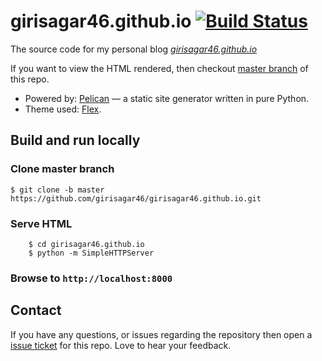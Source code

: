 # girisagar46.github.io [![Build Status](https://travis-ci.org/girisagar46/girisagar46.github.io.svg?branch=source)](https://travis-ci.org/girisagar46/girisagar46.github.io)

The source code for my personal blog *[girisagar46.github.io](https://girisagar46.github.io)*

If you want to view the HTML rendered, then checkout [master branch](https://github.com/girisagar46/girisagar46.github.io/tree/master) of this repo.

* Powered by: [Pelican](http://getpelican.com/) — a static site generator written in pure Python. 
* Theme used: [Flex](https://github.com/alexandrevicenzi/Flex).


## Build and run locally

### Clone master branch
    
```
$ git clone -b master https://github.com/girisagar46/girisagar46.github.io.git
```

### Serve HTML

```
    $ cd girisagar46.github.io
    $ python -m SimpleHTTPServer
```    
### Browse to `http://localhost:8000`

## Contact

If you have any questions, or issues regarding the repository then open a [issue ticket](https://github.com/girisagar46/girisagar46.github.io/issues/new) for this repo. Love to hear your feedback.